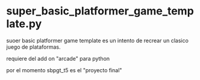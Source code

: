 # super_basic_platformer_game_template.py
suoer basic platformer game template es un intento de recrear un clasico juego de plataformas.

requiere del add on "arcade" para python

por el momento sbpgt_t5 es el "proyecto final"
